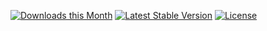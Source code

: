 [![Downloads this Month](https://img.shields.io/packagist/dm/cothema/cmsbe.svg)](https://packagist.org/packages/cothema/cmsbe)
[![Latest Stable Version](https://poser.pugx.org/cothema/cmsbe/v/stable.png)](https://github.com/cothema/cmsbe/releases)
[![License](https://poser.pugx.org/cothema/cmsbe/license.svg)](https://packagist.org/packages/cothema/cmsbe)
